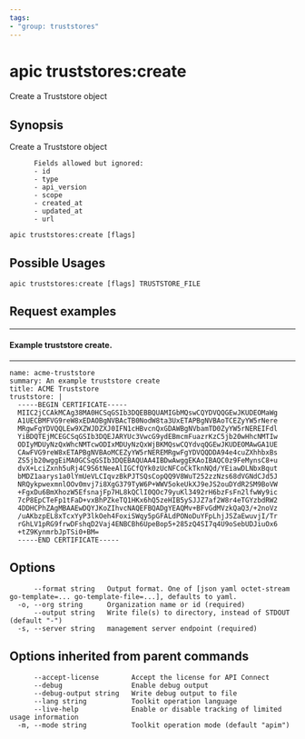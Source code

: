 ```yaml
---
tags:
- "group: truststores"
---
```

# apic truststores:create

Create a Truststore object

## Synopsis

Create a Truststore object
          
          Fields allowed but ignored:
          - id
          - type
          - api_version
          - scope
          - created_at
          - updated_at
          - url

```
apic truststores:create [flags]
```

## Possible Usages

```
apic truststores:create [flags] TRUSTSTORE_FILE
```

## Request examples

-------------------------------
#### Example truststore create.
-------------------------------

```
name: acme-truststore
summary: An example truststore create
title: ACME Truststore
truststore: |
  -----BEGIN CERTIFICATE-----
  MIIC2jCCAkMCAg38MA0HCSqGSIb3DQEBBQUAMIGbMQswCQYDVQQGEwJKUDEOMaWg
  A1UECBMFVG9reW8xEDAOBgNVBAcTB0NodW8ta3UxETAPBgNVBAoTCEZyYW5rNere
  MRgwFgYDVQQLEw9XZWJDZXJ0IFN1cHBvcnQxGDAWBgNVbamTD0ZyYW5rNEREIFdl
  YiBDQTEjMCEGCSqGSIb3DQEJARYUc3VwcG9ydEBmcmFuazrKzC5jb20wHhcNMTIw
  ODIyMDUyNzQxWhcNMTcwODIxMDUyNzQxWjBKMQswCQYdvqQGEwJKUDEOMAwGA1UE
  CAwFVG9reW8xETAPBgNVBAoMCEZyYW5rNEREMRgwFgYDVQQDDA94e4cuZXhhbxBs
  ZS5jb20wggEiMA0GCSqGSIb3DQEBAQUAA4IBDwAwggEKAoIBAQC0z9FeMynsC8+u
  dvX+LciZxnh5uRj4C9S6tNeeAlIGCfQYk0zUcNFCoCkTknNQd/YEiawDLNbxBqut
  bMDZ1aarys1a0lYmUeVLCIqvzBkPJTSQsCopQQ9V8WuT252zzNzs68dVGNdCJd5J
  NRQykpwexmnlOOv0mvj7i8XgG379TyW6P+WWV5okeUkXJ9eJS2ouDYdR2SM9BoVW
  +FgxDu6BmXhozW5EfsnajFp7HL8kQClI0QOc79yuKl3492rH6bzFsFn2lfwWy9ic
  7cP8EpCTeFp1tFaD+vxBhPZkeTQ1HKx6hQ5zeHIB5ySJJZ7af2W8r4eTGYzbdRW2
  4DDHCPhZAgMBAAEwDQYJKoZIhvcNAQEFBQADgYEAQMv+BFvGdMVzkQaQ3/+2noVz
  /uAKbzpEL8xTcxYyP3lkOeh4FoxiSWqy5pGFALdPONoDuYFpLhjJSZaEwuvjI/Tr
  rGhLV1pRG9frwDFshqD2Vaj4ENBCBh6UpeBop5+285zQ4SI7q4U9oSebUDJiuOx6
  +tZ9KynmrbJpTSi0+BM=
  -----END CERTIFICATE-----
```

## Options

```
      --format string   Output format. One of [json yaml octet-stream go-template=... go-template-file=...], defaults to yaml.
  -o, --org string      Organization name or id (required)
      --output string   Write file(s) to directory, instead of STDOUT (default "-")
  -s, --server string   management server endpoint (required)
```

## Options inherited from parent commands

```
      --accept-license        Accept the license for API Connect
      --debug                 Enable debug output
      --debug-output string   Write debug output to file
      --lang string           Toolkit operation language
      --live-help             Enable or disable tracking of limited usage information
  -m, --mode string           Toolkit operation mode (default "apim")
```
